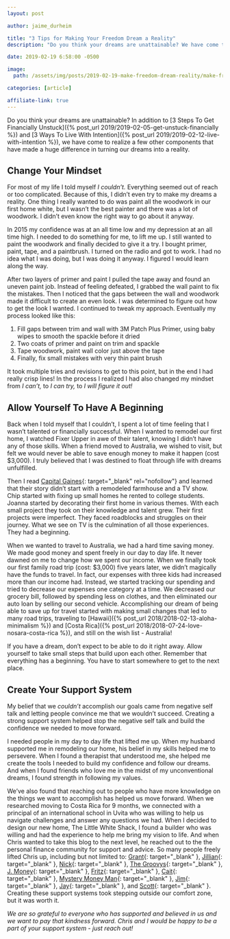 ```yaml
---
layout: post

author: jaime_durheim

title: "3 Tips for Making Your Freedom Dream a Reality"
description: "Do you think your dreams are unattainable? We have come to realize a few components that have made a huge difference in turning our dreams into a reality."

date: 2019-02-19 6:58:00 -0500

image:
  path: /assets/img/posts/2019-02-19-make-freedom-dream-reality/make-freedom-dream-reality.jpg

categories: [article]

affiliate-link: true
---
```


Do you think your dreams are unattainable? In addition to [3 Steps To Get Financially Unstuck]({% post_url 2019/2019-02-05-get-unstuck-financially %}) and [3 Ways To Live With Intention]({% post_url 2019/2019-02-12-live-with-intention %}), we have come to realize a few other components that have made a huge difference in turning our dreams into a reality.

## Change Your Mindset

For most of my life I told myself _I couldn’t._ Everything seemed out of reach or too complicated. Because of this, I didn’t even try to make my dreams a reality. One thing I really wanted to do was paint all the woodwork in our first home white, but I wasn’t the best painter and there was a lot of woodwork. I didn’t even know the right way to go about it anyway.

In 2015 my confidence was at an all time low and my depression at an all time high. I needed to do something for me, to lift me up. I still wanted to paint the woodwork and finally decided to give it a try. I bought primer, paint, tape, and a paintbrush. I turned on the radio and got to work. I had no idea what I was doing, but I was doing it anyway. I figured I would learn along the way.

After two layers of primer and paint I pulled the tape away and found an uneven paint job. Instead of feeling defeated, I grabbed the wall paint to fix the mistakes. Then I noticed that the gaps between the wall and woodwork made it difficult to create an even look. I was determined to figure out how to get the look I wanted. I continued to tweak my approach. Eventually my process looked like this:
1.  Fill gaps between trim and wall with 3M Patch Plus Primer, using baby wipes to smooth the spackle before it dried
2. Two coats of primer and paint on trim and spackle
3. Tape woodwork, paint wall color just above the tape
4. Finally, fix small mistakes with very thin paint brush

It took multiple tries and revisions to get to this point, but in the end I had really crisp lines! In the process I realized I had also changed my mindset from _I can’t,_ to _I can try,_ to _I will figure it out!_

## Allow Yourself To Have A Beginning

Back when I told myself that I couldn’t, I spent a lot of time feeling that I wasn’t talented or financially successful. When I wanted to remodel our first home, I watched Fixer Upper in awe of their talent, knowing I didn’t have any of those skills. When a friend moved to Australia, we wished to visit, but felt we would never be able to save enough money to make it happen (cost $3,000). I truly believed that I was destined to float through life with dreams unfulfilled.

Then I read [Capital Gaines](https://amzn.to/2Eimp72){: target="_blank" rel="nofollow"} and learned that their story didn’t start with a remodeled farmhouse and a TV show. Chip started with fixing up small homes he rented to college students. Joanna started by decorating their first home in various themes. With each small project they took on their knowledge and talent grew. Their first projects were imperfect. They faced roadblocks and struggles on their journey. What we see on TV is the culmination of all those experiences. They had a beginning.

When we wanted to travel to Australia, we had a hard time saving money. We made good money and spent freely in our day to day life. It never dawned on me to change how we spent our income. When we finally took our first family road trip (cost: $3,000) five years later, we didn’t magically have the funds to travel. In fact, our expenses with three kids had increased more than our income had. Instead, we started tracking our spending and tried to decrease our expenses one category at a time. We decreased our grocery bill, followed by spending less on clothes, and then eliminated our auto loan by selling our second vehicle. Accomplishing our dream of being able to save up for travel started with making small changes that led to many road trips, traveling to [Hawaii]({% post_url 2018/2018-02-13-aloha-minimalism %}) and [Costa Rica]({% post_url 2018/2018-07-24-love-nosara-costa-rica %}), and still on the wish list - Australia!

If you have a dream, don’t expect to be able to do it right away. Allow yourself to take small steps that build upon each other. Remember that everything has a beginning. You have to start somewhere to get to the next place.

## Create Your Support System

My belief that we _couldn’t_ accomplish our goals came from negative self talk and letting people convince me that we wouldn’t succeed. Creating a strong support system helped stop the negative self talk and build the confidence we needed to move forward.

I needed people in my day to day life that lifted me up. When my husband supported me in remodeling our home, his belief in my skills helped me to persevere. When I found a therapist that understood me, she helped me create the tools I needed to build my confidence and follow our dreams. And when I found friends who love me in the midst of my unconventional dreams, I found strength in following my values.

We’ve also found that reaching out to people who have more knowledge on the things we want to accomplish has helped us move forward. When we researched moving to Costa Rica for 9 months, we connected with a principal of an international school in Uvita who was willing to help us navigate challenges and answer any questions we had. When I decided to design our new home, The Little White Shack, I found a builder who was willing and had the experience to help me bring my vision to life. And when Chris wanted to take this blog to the next level, he reached out to the the personal finance community for support and advice. So many people freely lifted Chris up, including but not limited to: [Grant](https://millennialmoney.com/){: target="_blank" }, [Jillian](https://www.montanamoneyadventures.com/){: target="_blank" }, [Nick](https://mappedoutmoney.com/){: target="_blank" }, [The Groovys](http://freedomisgroovy.com/){: target="_blank" }, [J. Money](http://www.budgetsaresexy.com/){: target="_blank" }, [Fritz](https://www.theretirementmanifesto.com/){: target="_blank" }, [Cait](https://caitflanders.com/){: target="_blank" }, [Mystery Money Man](https://mysterymoneyman.com/){: target="_blank" }, [Jim](https://www.routetoretire.com/){: target="_blank" }, [Jay](http://www.slowlysippingcoffee.com/){: target="_blank" }, and [Scott](https://www.idreamoffire.com/){: target="_blank" }. Creating these support systems took stepping outside our comfort zone, but it was worth it.

_We are so grateful to everyone who has supported and believed in us and we want to pay that kindness forward. Chris and I would be happy to be a part of your support system - just reach out!_
